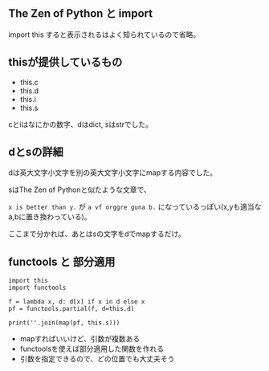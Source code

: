
## The Zen of Python と import
import this すると表示されるはよく知られているので省略。

## thisが提供しているもの
* this.c
* this.d
* this.i
* this.s

cとiはなにかの数字、dはdict, sはstrでした。

## dとsの詳細
dは英大文字小文字を別の英大文字小文字にmapする内容でした。

sはThe Zen of Pythonと似たような文章で、

`x is better than y.` が `a vf orggre guna b.` になっているっぽい(x,yも適当なa,bに置き換わっている)。

ここまで分かれば、あとはsの文字をdでmapするだけ。

## functools と 部分適用
```py3
import this
import functools

f = lambda x, d: d[x] if x in d else x
pf = functools.partial(f, d=this.d)

print(''.join(map(pf, this.s)))
```

* mapすればいいけど、引数が複数ある
* functoolsを使えば部分適用した関数を作れる
* 引数を指定できるので、どの位置でも大丈夫そう
